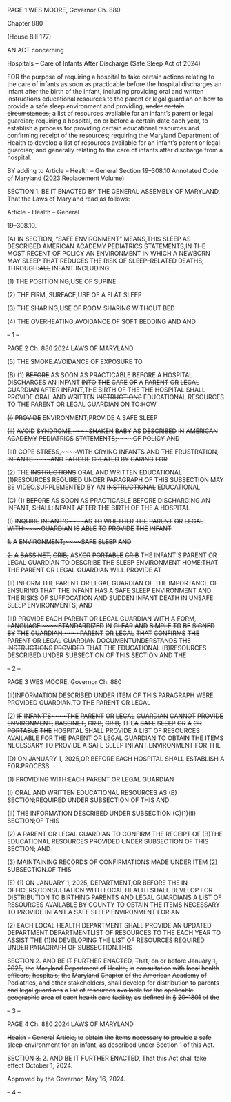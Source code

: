 PAGE 1
WES MOORE, Governor Ch. 880

Chapter 880

(House Bill 177)

AN ACT concerning

Hospitals – Care of Infants After Discharge
(Safe Sleep Act of 2024)

FOR the purpose of requiring a hospital to take certain actions relating to the care of infants
as soon as practicable before the hospital discharges an infant after the birth of the
infant, including providing oral and written ~~instructions~~ educational resources to the
parent or legal guardian on how to provide a safe sleep environment and providing,
~~under~~ ~~certain~~ ~~circumstances,~~ a list of resources available for an infant’s parent or
legal guardian; requiring a hospital, on or before a certain date each year, to
establish a process for providing certain educational resources and confirming
receipt of the resources; requiring the Maryland Department of Health to develop a
list of resources available for an infant’s parent or legal guardian; and generally
relating to the care of infants after discharge from a hospital.

BY adding to
Article – Health – General
Section 19–308.10
Annotated Code of Maryland
(2023 Replacement Volume)

SECTION 1. BE IT ENACTED BY THE GENERAL ASSEMBLY OF MARYLAND,
That the Laws of Maryland read as follows:

Article – Health – General

19–308.10.

(A) IN SECTION, “SAFE ENVIRONMENT” MEANS,THIS SLEEP AS DESCRIBED
AMERICAN ACADEMY PEDIATRICS STATEMENTS,IN THE MOST RECENT OF POLICY
AN ENVIRONMENT IN WHICH A NEWBORN MAY SLEEP THAT REDUCES THE RISK OF
SLEEP–RELATED DEATHS, THROUGH:~~ALL~~ INFANT INCLUDING

(1) THE POSITIONING;USE OF SUPINE

(2) THE FIRM, SURFACE;USE OF A FLAT SLEEP

(3) THE SHARING;USE OF ROOM SHARING WITHOUT BED

(4) THE OVERHEATING;AVOIDANCE OF SOFT BEDDING AND AND

– 1 –

PAGE 2
Ch. 880 2024 LAWS OF MARYLAND

(5) THE SMOKE.AVOIDANCE OF EXPOSURE TO

(B) (1) ~~BEFORE~~ AS SOON AS PRACTICABLE BEFORE A HOSPITAL
DISCHARGES AN INFANT ~~INTO~~ ~~THE~~ ~~CARE~~ ~~OF~~ ~~A~~ ~~PARENT~~ ~~OR~~ ~~LEGAL~~ ~~GUARDIAN~~ AFTER
INFANT,THE BIRTH OF THE THE HOSPITAL SHALL PROVIDE ORAL AND WRITTEN
~~INSTRUCTIONS~~ EDUCATIONAL RESOURCES TO THE PARENT OR LEGAL GUARDIAN ON
TO:HOW

~~(I)~~ ~~PROVIDE~~ ENVIRONMENT;PROVIDE A SAFE SLEEP

~~(II)~~ ~~AVOID~~ ~~SYNDROME,~~~~SHAKEN~~ ~~BABY~~ ~~AS~~ ~~DESCRIBED~~ ~~IN~~
~~AMERICAN~~ ~~ACADEMY~~ ~~PEDIATRICS~~ ~~STATEMENTS;~~~~OF~~ ~~POLICY~~ ~~AND~~

~~(III)~~ ~~COPE~~ ~~STRESS,~~~~WITH~~ ~~CRYING~~ ~~INFANTS~~ ~~AND~~ ~~THE~~
~~FRUSTRATION,~~ ~~INFANTS.~~~~AND~~ ~~FATIGUE~~ ~~CREATED~~ ~~BY~~ ~~CARING~~ ~~FOR~~

(2) THE ~~INSTRUCTIONS~~ ORAL AND WRITTEN EDUCATIONAL
(1)RESOURCES REQUIRED UNDER PARAGRAPH OF THIS SUBSECTION MAY BE
VIDEO.SUPPLEMENTED BY AN ~~INSTRUCTIONAL~~ EDUCATIONAL

(C) (1) ~~BEFORE~~ AS SOON AS PRACTICABLE BEFORE DISCHARGING AN
INFANT, SHALL:INFANT AFTER THE BIRTH OF THE A HOSPITAL

(I) ~~INQUIRE~~ ~~INFANT’S~~~~AS~~ ~~TO~~ ~~WHETHER~~ ~~THE~~ ~~PARENT~~ ~~OR~~ ~~LEGAL~~
~~WITH:~~~~GUARDIAN~~ ~~IS~~ ~~ABLE~~ ~~TO~~ ~~PROVIDE~~ ~~THE~~ ~~INFANT~~

~~1.~~ ~~A~~ ~~ENVIRONMENT;~~~~SAFE~~ ~~SLEEP~~ ~~AND~~

~~2.~~ ~~A~~ ~~BASSINET,~~ ~~CRIB,~~ ASK~~OR~~ ~~PORTABLE~~ ~~CRIB~~ THE
INFANT’S PARENT OR LEGAL GUARDIAN TO DESCRIBE THE SLEEP ENVIRONMENT
HOME;THAT THE PARENT OR LEGAL GUARDIAN WILL PROVIDE AT

(II) INFORM THE PARENT OR LEGAL GUARDIAN OF THE
IMPORTANCE OF ENSURING THAT THE INFANT HAS A SAFE SLEEP ENVIRONMENT
AND THE RISKS OF SUFFOCATION AND SUDDEN INFANT DEATH IN UNSAFE SLEEP
ENVIRONMENTS; AND

(III) ~~PROVIDE~~ ~~EACH~~ ~~PARENT~~ ~~OR~~ ~~LEGAL~~ ~~GUARDIAN~~ ~~WITH~~ ~~A~~
~~FORM,~~ ~~LANGUAGE,~~~~STANDARDIZED~~ ~~IN~~ ~~CLEAR~~ ~~AND~~ ~~SIMPLE~~ ~~TO~~ ~~BE~~ ~~SIGNED~~ ~~BY~~ ~~THE~~
~~GUARDIAN,~~~~PARENT~~ ~~OR~~ ~~LEGAL~~ ~~THAT~~ ~~CONFIRMS~~ ~~THE~~ ~~PARENT~~ ~~OR~~ ~~LEGAL~~ ~~GUARDIAN~~
DOCUMENT~~UNDERSTANDS~~ ~~THE~~ ~~INSTRUCTIONS~~ ~~PROVIDED~~ THAT THE EDUCATIONAL
(B)RESOURCES DESCRIBED UNDER SUBSECTION OF THIS SECTION AND THE

– 2 –

PAGE 3
WES MOORE, Governor Ch. 880

(II)INFORMATION DESCRIBED UNDER ITEM OF THIS PARAGRAPH WERE PROVIDED
GUARDIAN.TO THE PARENT OR LEGAL

(2) ~~IF~~ ~~INFANT’S~~~~THE~~ ~~PARENT~~ ~~OR~~ ~~LEGAL~~ ~~GUARDIAN~~ ~~CANNOT~~ ~~PROVIDE~~
~~ENVIRONMENT,~~ ~~BASSINET,~~ ~~CRIB,~~ ~~CRIB,~~ THE~~A~~ ~~SAFE~~ ~~SLEEP~~ ~~OR~~ ~~A~~ ~~OR~~ ~~PORTABLE~~ ~~THE~~
HOSPITAL SHALL PROVIDE A LIST OF RESOURCES AVAILABLE FOR THE PARENT OR
LEGAL GUARDIAN TO OBTAIN THE ITEMS NECESSARY TO PROVIDE A SAFE SLEEP
INFANT.ENVIRONMENT FOR THE

(D) ON JANUARY 1, 2025,OR BEFORE EACH HOSPITAL SHALL ESTABLISH A
FOR:PROCESS

(1) PROVIDING WITH:EACH PARENT OR LEGAL GUARDIAN

(I) ORAL AND WRITTEN EDUCATIONAL RESOURCES AS
(B) SECTION;REQUIRED UNDER SUBSECTION OF THIS AND

(II) THE INFORMATION DESCRIBED UNDER SUBSECTION
(C)(1)(II) SECTION;OF THIS

(2) A PARENT OR LEGAL GUARDIAN TO CONFIRM THE RECEIPT OF
(B)THE EDUCATIONAL RESOURCES PROVIDED UNDER SUBSECTION OF THIS
SECTION; AND

(3) MAINTAINING RECORDS OF CONFIRMATIONS MADE UNDER ITEM
(2) SUBSECTION.OF THIS

(E) (1) ON JANUARY 1, 2025, DEPARTMENT,OR BEFORE THE IN
OFFICERS,CONSULTATION WITH LOCAL HEALTH SHALL DEVELOP FOR
DISTRIBUTION TO BIRTHING PARENTS AND LEGAL GUARDIANS A LIST OF
RESOURCES AVAILABLE BY COUNTY TO OBTAIN THE ITEMS NECESSARY TO PROVIDE
INFANT.A SAFE SLEEP ENVIRONMENT FOR AN

(2) EACH LOCAL HEALTH DEPARTMENT SHALL PROVIDE AN UPDATED
DEPARTMENT DEPARTMENTLIST OF RESOURCES TO THE EACH YEAR TO ASSIST THE
(1)IN DEVELOPING THE LIST OF RESOURCES REQUIRED UNDER PARAGRAPH OF
SUBSECTION.THIS

~~SECTION~~ ~~2.~~ ~~AND~~ ~~BE~~ ~~IT~~ ~~FURTHER~~ ~~ENACTED,~~ ~~That,~~ ~~on~~ ~~or~~ ~~before~~ ~~January~~ ~~1,~~ ~~2025,~~
~~the~~ ~~Maryland~~ ~~Department~~ ~~of~~ ~~Health,~~ ~~in~~ ~~consultation~~ ~~with~~ ~~local~~ ~~health~~ ~~officers,~~ ~~hospitals,~~
~~the~~ ~~Maryland~~ ~~Chapter~~ ~~of~~ ~~the~~ ~~American~~ ~~Academy~~ ~~of~~ ~~Pediatrics,~~ ~~and~~ ~~other~~ ~~stakeholders,~~
~~shall~~ ~~develop~~ ~~for~~ ~~distribution~~ ~~to~~ ~~parents~~ ~~and~~ ~~legal~~ ~~guardians~~ ~~a~~ ~~list~~ ~~of~~ ~~resources~~ ~~available~~ ~~for~~
~~the~~ ~~applicable~~ ~~geographic~~ ~~area~~ ~~of~~ ~~each~~ ~~health~~ ~~care~~ ~~facility,~~ ~~as~~ ~~defined~~ ~~in~~ ~~§~~ ~~20–1801~~ ~~of~~ ~~the~~

– 3 –

PAGE 4
Ch. 880 2024 LAWS OF MARYLAND

~~Health~~ ~~–~~ ~~General~~ ~~Article,~~ ~~to~~ ~~obtain~~ ~~the~~ ~~items~~ ~~necessary~~ ~~to~~ ~~provide~~ ~~a~~ ~~safe~~ ~~sleep~~ ~~environment~~
~~for~~ ~~an~~ ~~infant,~~ ~~as~~ ~~described~~ ~~under~~ ~~Section~~ ~~1~~ ~~of~~ ~~this~~ ~~Act.~~

SECTION ~~3.~~ 2. AND BE IT FURTHER ENACTED, That this Act shall take effect
October 1, 2024.

Approved by the Governor, May 16, 2024.

– 4 –